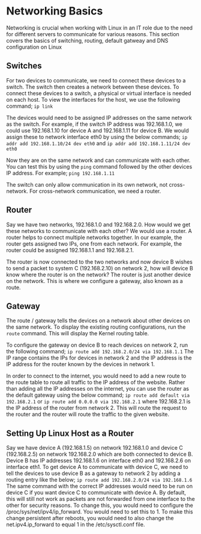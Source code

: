 # Networking Basics
Networking is crucial when working with Linux in an IT role due to the need for different servers to communicate for various reasons. This section covers the basics of switching, routing, default gatweay and DNS configuration on Linux

## Switches
For two devices to communicate, we need to connect these devices to a switch. The switch then creates a network between these devices. To connect these devices to a switch, a physical or virtual interface is needed on each host. To view the interfaces for the host, we use the following command;
`ip link`

The devices would need to be assigned IP addresses on the same network as the switch. For example, if the switch IP address was 192.168.1.0, we could use 192.168.1.10 for device A and 192.168.1.11 for device B. We would assign these to network interface eth0 by using the below commands;
`ip addr add 192.168.1.10/24 dev eth0` and `ip addr add 192.168.1.11/24 dev eth0`

Now they are on the same network and can communicate with each other. You can test this by using the `ping` command followed by the other devices IP address. For example;
`ping 192.168.1.11`

The switch can only allow communication in its own network, not cross-network. For cross-network communication, we need a router.

## Router
Say we have two networks, 192.168.1.0 and 192.168.2.0. How would we get these networks to communicate with each other? We would use a router. A router helps to connect multiple networks together. In our example, the router gets assigned two IPs, one from each network. For example, the router could be assigned 192.168.1.1 and 192.168.2.1. 

The router is now connected to the two networks and now device B wishes to send a packet to system C (192.168.2.10) on network 2, how will device B know where the router is on the network? The router is just another device on the network. This is where we configure a gateway, also known as a route.

## Gateway
The route / gateway tells the devices on a network about other devices on the same network. To display the existing routing configurations, run the `route` command. This will display the Kernel routing table.

To configure the gateway on device B to reach devices on network 2, run the following command;
`ip route add 192.168.2.0/24 via 192.168.1.1`
The IP range contains the IPs for devices in network 2 and the IP address is the IP address for the router known by the devices in network 1.

In order to connect to the internet, you would need to add a new route to the route table to route all traffic to the IP address of the website. Rather than adding all the IP addresses on the internet, you can use the router as the default gateway using the below command;
`ip route add default via 192.168.2.1` or `ip route add 0.0.0.0 via 192.168.2.1`
where 192.168.2.1 is the IP address of the router from network 2. This will route the request to the router and the router will route the traffic to the given website.

## Setting Up Linux Host as a Router
Say we have device A (192.168.1.5) on network 192.168.1.0 and device C (192.168.2.5) on network 192.168.2.0 which are both connected to device B. Device B has IP addresses 192.168.1.6 on interface eth0 and 192.168.2.6 on interface eth1. To get device A to communicate with device C, we need to tell the devices to use device B as a gateway to network 2 by adding a routing entry like the below;
`ip route add 192.168.2.0/24 via 192.168.1.6`
The same command with the correct IP addresses would need to be run on device C if you want device C to communicate with device A. By default, this will still not work as packets are not forwarded from one interface to the other for security reasons. To change this, you would need to configure the /proc/sys/net/ipv4/ip_forward. You would need to set this to 1. To make this change persistent after reboots, you would need to also change the net.ipv4.ip_forward to equal 1 in the /etc/sysctl.conf file.
